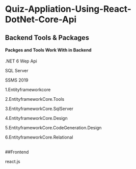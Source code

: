 # Quiz-Appliation-Using-React-DotNet-Core-Api
## Backend Tools & Packages
#### Packges and Tools Work With in Backend
<p> .NET 6 Wep Api</p>
<p> SQL Server</p> 
<p>SSMS 2019</p>
<p> 1.Entityframeworkcore<p>
<p> 2.EntityframeworkCore.Tools</p>
<p> 3.EntityframeworkCore.SqlServer</p>
<p> 4.EntityframeworkCore.Design</p>
<p> 5.EntityframeworkCore.CodeGeneration.Design</p>
<p> 6.EntityframeworkCore.Relational</p><br>
##Frontend
<p>react.js</p>
